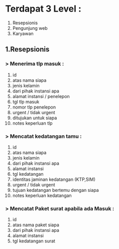 # Terdapat 3 Level : 
1. Resepsionis
2. Pengunjung web
3. Karyawan
 
## 1.Resepsionis 
### > Menerima tlp masuk : 
1. id
2. atas nama siapa
3. jenis kelamin
4. dari pihak instansi apa
5. alamat instansi / penelepon
6. tgl tlp masuk
7. nomor tlp penelepon
8. urgent / tidak urgent
9. ditujukan untuk siapa
10. notes keperluan tlp

### > Mencatat kedatangan tamu : 
1. id
2. atas nama siapa
3. jenis kelamin
4. dari pihak instansi apa
5. alamat instansi 
6. tgl kedatangan
7. identitas jaminan kedatangan (KTP,SIM)
8. urgent / tidak urgent
9. tujuan kedatangan  bertemu dengan siapa
10. notes keperluan kedatangan

### > Mencatat Paket surat apabila ada Masuk :
1. id
2. atas nama paket siapa
3. dari pihak instansi apa
4. alamat instansi
5. tgl kedatangan surat


    

